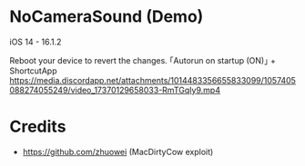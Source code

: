 # NoCameraSound (Demo)

iOS 14 - 16.1.2

Reboot your device to revert the changes.
｢Autorun on startup (ON)｣ + ShortcutApp
https://media.discordapp.net/attachments/1014483356655833099/1057405088274055249/video_17370129658033-RmTGqIy9.mp4


# Credits
- https://github.com/zhuowei (MacDirtyCow exploit)

